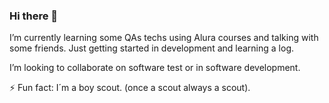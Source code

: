 ### Hi there 👋

I’m currently learning some QAs techs using Alura courses and talking with some friends. Just getting started in development and learning a log.

I’m looking to collaborate on software test or in software development.

⚡ Fun fact: I´m a boy scout. (once a scout always a scout).

<!--
**jmaurojr/jmaurojr** is a ✨ _special_ ✨ repository because its `README.md` (this file) appears on your GitHub profile.

Here are some ideas to get you started:

- 🔭 I’m currently working on ...
- 🌱 I’m currently learning ...
- 👯 I’m looking to collaborate on ...
- 🤔 I’m looking for help with ...
- 💬 Ask me about ...
- 📫 How to reach me: ...
- 😄 Pronouns: ...
- ⚡ Fun fact: ...
-->
